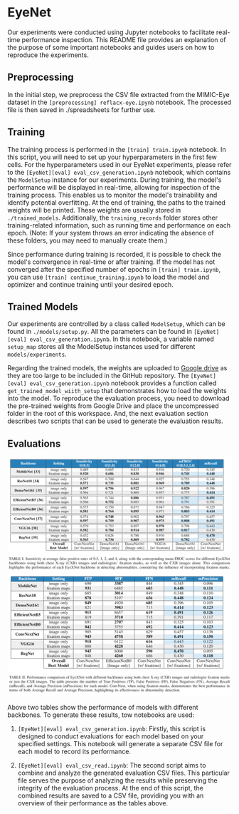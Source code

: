 # EyeNet
Our experiments were conducted using Jupyter notebooks to facilitate real-time performance inspection. This README file provides an explanation of the purpose of some important notebooks and guides users on how to reproduce the experiments.

## Preprocessing
In the initial step, we preprocess the CSV file extracted from the MIMIC-Eye dataset in the `[preprocessing] reflacx-eye.ipynb` notebook. The processed file is then saved in ./spreadsheets for further use.

## Training


The training process is performed in the `[train] train.ipynb` notebook. In this script, you will need to set up your hyperparameters in the first few cells. For the hyperparameters used in our EyeNet experiments, please refer to the `[EyeNet][eval] eval_csv_generation.ipynb` notebook, which contains the `ModelSetup` instance for our experiments. During training, the model's performance will be displayed in real-time, allowing for inspection of the training process. This enables us to monitor the model's trainability and identify potential overfitting. At the end of training, the paths to the trained weights will be printed. These weights are usually stored in `./trained_models`. Additionally, the `training_records` folder stores other training-related information, such as running time and performance on each epoch. (Note: If your system throws an error indicating the absence of these folders, you may need to manually create them.)

Since performance during training is recorded, it is possible to check the model's convergence in real-time or after training. If the model has not converged after the specified number of epochs in `[train] train.ipynb`, you can use `[train] continue_training.ipynb` to load the model and optimizer and continue training until your desired epoch.


## Trained Models

Our experiments are controlled by a class called `ModelSetup`, which can be found in `./models/setup.py`. All the parameters can be found in `[EyeNet][eval] eval_csv_generation.ipynb`. In this notebook, a variable named `setup_map` stores all the ModelSetup instances used for different `models/experiments`.

Regarding the trained models, the weights are uploaded to [Google drive](https://drive.google.com/file/d/1raLNLuHRxcWXEHG2eg3x9BmbvKAam3Ai/view?usp=sharing) as they are too large to be included in the GitHub repository. The `[EyeNet][eval] eval_csv_generation.ipynb` notebook provides a function called `get_trained_model_wiith_setup` that demonstrates how to load the weights into the model. To reproduce the evaluation process, you need to download the pre-trained weights from Google Drive and place the uncompressed folder in the root of this workspace. And, the next evaluation section describes two scripts that can be used to generate the evaluation results.


## Evaluations

![](./results/result-table.png)
![](./results/result-table-2.png)

Above two tables show the performance of models with different backbones. To generate these results, tow notebooks are used:

1. `[EyeNet][eval] eval_csv_generation.ipynb`: Firstly, this script is designed to conduct evaluations for each model based on your specified settings. This notebook will generate a separate CSV file for each model to record its performance.

2. `[EyeNet][eval] eval_csv_read.ipynb`: The second script aims to combine and analyze the generated evaluation CSV files. This particular file serves the purpose of analyzing the results while preserving the integrity of the evaluation process. At the end of this script, the combined results are saved to a CSV file, providing you with an overview of their performance as the tables above.

